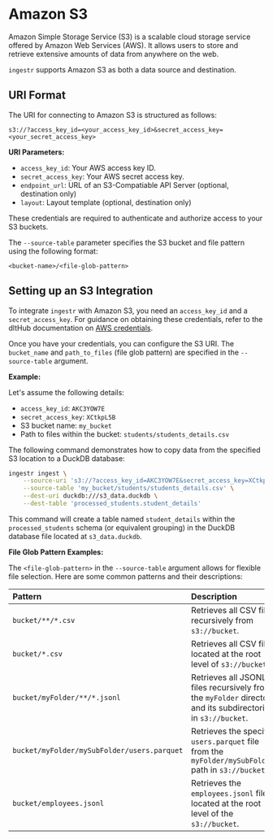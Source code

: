 # Amazon S3

Amazon Simple Storage Service (S3) is a scalable cloud storage service offered by Amazon Web Services (AWS). It allows users to store and retrieve extensive amounts of data from anywhere on the web.

`ingestr` supports Amazon S3 as both a data source and destination.

## URI Format

The URI for connecting to Amazon S3 is structured as follows:

```plaintext
s3://?access_key_id=<your_access_key_id>&secret_access_key=<your_secret_access_key>
```

**URI Parameters:**

*   `access_key_id`: Your AWS access key ID.
*   `secret_access_key`: Your AWS secret access key.
*   `endpoint_url`: URL of an S3-Compatiable API Server (optional, destination only)
*   `layout`: Layout template (optional, destination only)

These credentials are required to authenticate and authorize access to your S3 buckets.

The `--source-table` parameter specifies the S3 bucket and file pattern using the following format:

```
<bucket-name>/<file-glob-pattern>
```

## Setting up an S3 Integration

To integrate `ingestr` with Amazon S3, you need an `access_key_id` and a `secret_access_key`. For guidance on obtaining these credentials, refer to the dltHub documentation on [AWS credentials](https://dlthub.com/docs/dlt-ecosystem/verified-sources/filesystem/basic#get-credentials).

Once you have your credentials, you can configure the S3 URI. The `bucket_name` and `path_to_files` (file glob pattern) are specified in the `--source-table` argument.

**Example:**

Let's assume the following details:
*   `access_key_id`: `AKC3YOW7E`
*   `secret_access_key`: `XCtkpL5B`
*   S3 bucket name: `my_bucket`
*   Path to files within the bucket: `students/students_details.csv`

The following command demonstrates how to copy data from the specified S3 location to a DuckDB database:

```sh
ingestr ingest \
    --source-uri 's3://?access_key_id=AKC3YOW7E&secret_access_key=XCtkpL5B' \
    --source-table 'my_bucket/students/students_details.csv' \
    --dest-uri duckdb:///s3_data.duckdb \
    --dest-table 'processed_students.student_details'
```

This command will create a table named `student_details` within the `processed_students` schema (or equivalent grouping) in the DuckDB database file located at `s3_data.duckdb`.

**File Glob Pattern Examples:**

The `<file-glob-pattern>` in the `--source-table` argument allows for flexible file selection. Here are some common patterns and their descriptions:

| Pattern                                     | Description                                                                                                |
| :------------------------------------------ | :--------------------------------------------------------------------------------------------------------- |
| `bucket/**/*.csv`                           | Retrieves all CSV files recursively from `s3://bucket`.                                                    |
| `bucket/*.csv`                              | Retrieves all CSV files located at the root level of `s3://bucket`.                                        |
| `bucket/myFolder/**/*.jsonl`                | Retrieves all JSONL files recursively from the `myFolder` directory and its subdirectories in `s3://bucket`. |
| `bucket/myFolder/mySubFolder/users.parquet` | Retrieves the specific `users.parquet` file from the `myFolder/mySubFolder/` path in `s3://bucket`.        |
| `bucket/employees.jsonl`                    | Retrieves the `employees.jsonl` file located at the root level of the `s3://bucket`.                       |
